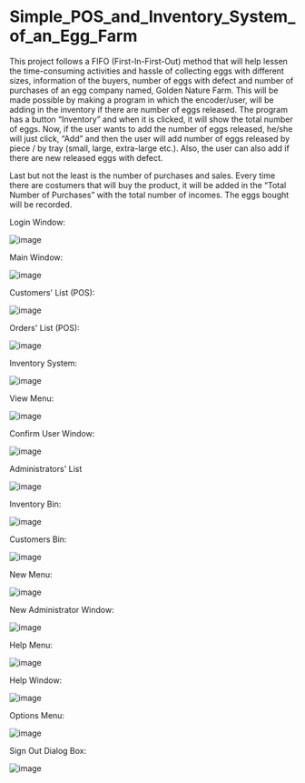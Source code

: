 # Simple_POS_and_Inventory_System_of_an_Egg_Farm
This project follows a FIFO (First-In-First-Out) method that will help lessen the time-consuming activities and hassle of collecting eggs with different sizes, information of the buyers, number of eggs with defect and number of purchases of an egg company named, Golden Nature Farm. This will be made possible by making a program in which the encoder/user, will be adding in the inventory if there are number of eggs released. The program has a button “Inventory” and when it is clicked, it will show the total number of eggs. Now, if the user wants to add the number of eggs released, he/she will just click, “Add” and then the user will add number of eggs released by piece / by tray (small, large, extra-large etc.). Also, the user can also add if there are new released eggs with defect. 

Last but not the least is the number of purchases and sales. Every time there are costumers that will buy the product, it will be added in the “Total Number of Purchases” with the total number of incomes. The eggs bought will be recorded.

Login Window:

![image](https://user-images.githubusercontent.com/82814920/121040727-b6e71300-c7e4-11eb-8f13-43178efda239.png)

Main Window:

![image](https://user-images.githubusercontent.com/82814920/121040818-ca927980-c7e4-11eb-81c9-4cbf48f7f216.png)

Customers' List (POS):

![image](https://user-images.githubusercontent.com/82814920/121040928-e269fd80-c7e4-11eb-8723-f70c2203d7a1.png)

Orders' List (POS):

![image](https://user-images.githubusercontent.com/82814920/121040949-e7c74800-c7e4-11eb-9e16-be41d6673fa8.png)

Inventory System:

![image](https://user-images.githubusercontent.com/82814920/121041110-09283400-c7e5-11eb-85cb-affad4c8ca9a.png)

View Menu:

![image](https://user-images.githubusercontent.com/82814920/121041142-104f4200-c7e5-11eb-9969-6038adb99dbc.png)

Confirm User Window:

![image](https://user-images.githubusercontent.com/82814920/121041192-1ba26d80-c7e5-11eb-8930-7a24e17fa820.png)

Administrators' List

![image](https://user-images.githubusercontent.com/82814920/121041226-252bd580-c7e5-11eb-9a3a-2488bbea8e14.png)

Inventory Bin:

![image](https://user-images.githubusercontent.com/82814920/121041271-2d841080-c7e5-11eb-8f44-eb4165794a56.png)

Customers Bin:

![image](https://user-images.githubusercontent.com/82814920/121041301-3543b500-c7e5-11eb-9d7e-f5c8a4eb0fc7.png)

New Menu:

![image](https://user-images.githubusercontent.com/82814920/121041411-4db3cf80-c7e5-11eb-8f45-1fddc5edaba3.png)

New Administrator Window:

![image](https://user-images.githubusercontent.com/82814920/121041466-5d331880-c7e5-11eb-9251-3099dbeb506d.png)

Help Menu:

![image](https://user-images.githubusercontent.com/82814920/121041483-62906300-c7e5-11eb-8d33-d5363d73fc43.png)

Help Window:

![image](https://user-images.githubusercontent.com/82814920/121041601-7936ba00-c7e5-11eb-952f-a1810ffc5b83.png)

Options Menu:

![image](https://user-images.githubusercontent.com/82814920/121041631-7f2c9b00-c7e5-11eb-8522-692675bc3ecc.png)

Sign Out Dialog Box:

![image](https://user-images.githubusercontent.com/82814920/121041687-8c498a00-c7e5-11eb-828a-9afce489d3bf.png)


